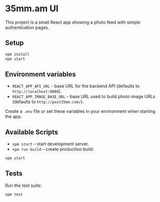 # 35mm.am UI

This project is a small React app showing a photo feed with simple authentication pages.

## Setup

```bash
npm install
npm start
```

## Environment variables

- `REACT_APP_API_URL` - base URL for the backend API (defaults to `http://localhost:8080`).
- `REACT_APP_IMAGE_BASE_URL` - base URL used to build photo image URLs (defaults to `http://post35mm.com/`).

Create a `.env` file or set these variables in your environment when starting the app.

## Available Scripts

- `npm start` – start development server.
- `npm run build` – create production build.

```bash
npm start
```

## Tests
Run the test suite:

```bash
npm test
```
